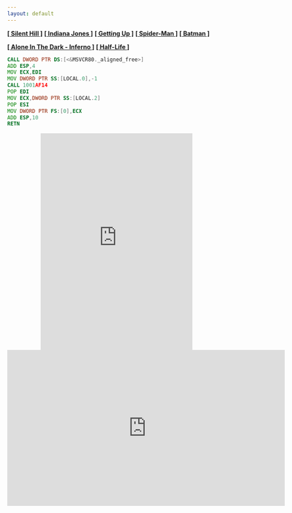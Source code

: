 ```yaml
---
layout: default
---
```


**[[ Silent Hill ]](./silent_hill.html)**
**[[ Indiana Jones ]](./indy.html)**
**[[ Getting Up ]](./gettingup.html)**
**[[ Spider-Man ]](./spiderman.html)**
**[[ Batman ]](./batman.html)**

**[[ Alone In The Dark - Inferno ]](./aitd5.html)**
**[[ Half-Life ]](./hl.html)**

```asm
CALL DWORD PTR DS:[<&MSVCR80._aligned_free>]
ADD ESP,4
MOV ECX,EDI
MOV DWORD PTR SS:[LOCAL.0],-1
CALL 1001AF14
POP EDI
MOV ECX,DWORD PTR SS:[LOCAL.2]
POP ESI
MOV DWORD PTR FS:[0],ECX
ADD ESP,10
RETN
```

<center><iframe src="https://discordapp.com/widget?id=512886164726743041&theme=dark" width="350" height="500" allowtransparency="true" frameborder="0"></iframe></center>
<center><iframe src="https://embed.restream.io/player/index.html?token=a2818cf5a011e184c1b3dcd92132b2f4" width="640" height="360" frameborder="0" allowfullscreen></iframe></center>